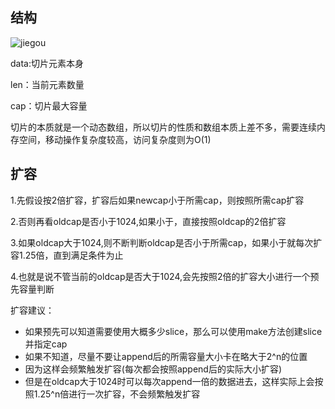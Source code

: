 ## 结构

![jiegou](https://img.draveness.me/2019-02-20-golang-slice-struct.png)

data:切片元素本身

len：当前元素数量

cap：切片最大容量

切片的本质就是一个动态数组，所以切片的性质和数组本质上差不多，需要连续内存空间，移动操作复杂度较高，访问复杂度则为O(1)

## 扩容

1.先假设按2倍扩容，扩容后如果newcap小于所需cap，则按照所需cap扩容

2.否则再看oldcap是否小于1024,如果小于，直接按照oldcap的2倍扩容

3.如果oldcap大于1024,则不断判断oldcap是否小于所需cap，如果小于就每次扩容1.25倍，直到满足条件为止

4.也就是说不管当前的oldcap是否大于1024,会先按照2倍的扩容大小进行一个预先容量判断

扩容建议：
  - 如果预先可以知道需要使用大概多少slice，那么可以使用make方法创建slice并指定cap
  - 如果不知道，尽量不要让append后的所需容量大小卡在略大于2^n的位置
  - 因为这样会频繁触发扩容(每次都会按照append后的实际大小扩容)
  - 但是在oldcap大于1024时可以每次append一倍的数据进去，这样实际上会按照1.25^n倍进行一次扩容，不会频繁触发扩容
